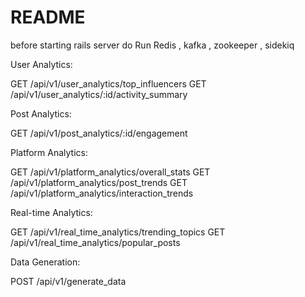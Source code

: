 # README

before starting rails server do Run Redis , kafka , zookeeper , sidekiq

User Analytics:

GET /api/v1/user_analytics/top_influencers
GET /api/v1/user_analytics/:id/activity_summary


Post Analytics:

GET /api/v1/post_analytics/:id/engagement

Platform Analytics:

GET /api/v1/platform_analytics/overall_stats
GET /api/v1/platform_analytics/post_trends
GET /api/v1/platform_analytics/interaction_trends


Real-time Analytics:

GET /api/v1/real_time_analytics/trending_topics
GET /api/v1/real_time_analytics/popular_posts


Data Generation:

POST /api/v1/generate_data
